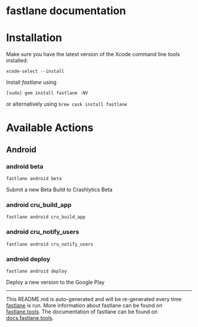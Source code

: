 # fastlane documentation

# Installation

Make sure you have the latest version of the Xcode command line tools installed:

```
xcode-select --install
```

Install _fastlane_ using

```
[sudo] gem install fastlane -NV
```

or alternatively using `brew cask install fastlane`

# Available Actions

## Android

### android beta

```
fastlane android beta
```

Submit a new Beta Build to Crashlytics Beta

### android cru_build_app

```
fastlane android cru_build_app
```

### android cru_notify_users

```
fastlane android cru_notify_users
```

### android deploy

```
fastlane android deploy
```

Deploy a new version to the Google Play

---

This README.md is auto-generated and will be re-generated every time [fastlane](https://fastlane.tools) is run.
More information about fastlane can be found on [fastlane.tools](https://fastlane.tools).
The documentation of fastlane can be found on [docs.fastlane.tools](https://docs.fastlane.tools).
